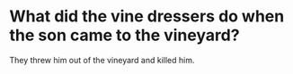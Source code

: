# What did the vine dressers do when the son came to the vineyard?

They threw him out of the vineyard and killed him.

